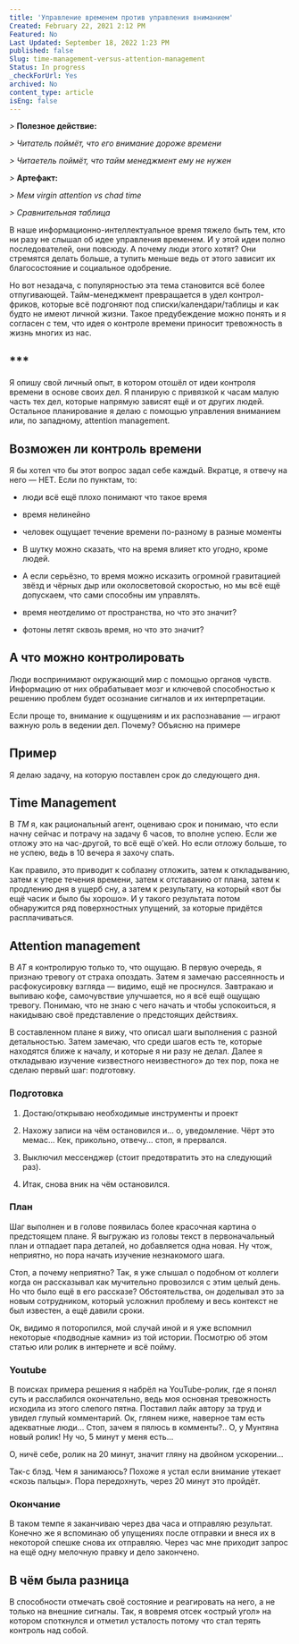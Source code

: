 ```yaml
---
title: 'Управление временем против управления вниманием'
Created: February 22, 2021 2:12 PM
Featured: No
Last Updated: September 18, 2022 1:23 PM
published: false
Slug: time-management-versus-attention-management
Status: In progress
_checkForUrl: Yes
archived: No
content_type: article
isEng: false
---
```


*>* ****Полезное действие:****

*> Читатель поймёт, что его внимание дороже времени*

*> Читаетель поймёт, что тайм менеджмент ему не нужен*

*>* ****Артефакт:****

*> Мем virgin attention vs chad time*

*> Сравнительная таблица*

В наше информационно-интеллектуальное время тяжело быть тем, кто ни разу не слышал об идее управления временем. И у этой идеи полно последователей, они повсюду. А почему люди этого хотят? Они стремятся делать больше, а тупить меньше ведь от этого зависит их благосостояние и социальное одобрение.

Но вот незадача, с популярностью эта тема становится всё более отпугивающей. Тайм-менеджмент превращается в удел контрол-фриков, которые всё подгоняют под списки/календари/таблицы и как будто не имеют личной жизни. Такое предубеждение можно понять и я согласен с тем, что идея о контроле времени приносит тревожность в жизнь многих из нас.

## \*\*\*

Я опишу свой личный опыт, в котором отошёл от идеи контроля времени в основе своих дел. Я планирую с привязкой к часам малую часть тех дел, которые напрямую зависят ещё и от других людей. Остальное планирование я делаю с помощью управления вниманием или, по западному, attention management.

## Возможен ли контроль времени

Я бы хотел что бы этот вопрос задал себе каждый. Вкратце, я отвечу на него — НЕТ. Если по пунктам, то:

- люди всё ещё плохо понимают что такое время
- время нелинейно
- человек ощущает течение времени по-разному в разные моменты
- В шутку можно сказать, что на время влияет кто угодно, кроме людей.

- А если серьёзно, то время можно исказить огромной гравитацией звёзд и чёрных дыр или околосветовой скоростью, но мы всё ещё допускаем, что сами способны им управлять.

- время неотделимо от пространства, но что это значит?
- фотоны летят сквозь время, но что это значит?

## А что можно контролировать

Люди воспринимают окружающий мир с помощью органов чувств. Информацию от них обрабатывает мозг и ключевой способностью к решению проблем будет осознание сигналов и их интерпретации.

Если проще то, внимание к ощущениям и их распознавание — играют важную роль в ведении дел. Почему? Объясню на примере

## Пример

Я делаю задачу, на которую поставлен срок до следующего дня.

## Time Management

В *_TM_* я, как рациональный агент, оцениваю срок и понимаю, что если начну сейчас и потрачу на задачу 6 часов, то вполне успею. Если жe отложу это на час-другой, то всё ещё о'кей. Но если отложу больше, то не успею, ведь в 10 вечера я захочу спать.

Как правило, это приводит к соблазну отложить, затем к откладыванию, затем к утере течения времени, затем к отставанию от плана, затем к продлению дня в ущерб сну, а затем к результату, на который «вот бы ещё часик и было бы хорошо». И у такого результата потом обнаружится ряд поверхностных упущений, за которые придётся расплачиваться.

## Attention management

В *_AT_* я контролирую только то, что ощущаю. В первую очередь, я признаю тревогу от страха опоздать. Затем я замечаю рассеянность и расфокусировку взгляда — видимо, ещё не проснулся. Завтракаю и выпиваю кофе, самочувствие улучшается, но я всё ещё ощущаю тревогу. Понимаю, что не знаю с чего начать и чтобы успокоиться, я накидываю своё представление о предстоящих действиях.

В составленном плане я вижу, что описал шаги выполнения с разной детальностью. Затем замечаю, что среди шагов есть те, которые находятся ближе к началу, и которые я ни разу не делал. Далее я откладываю изучение «известного неизвестного» до тех пор, пока не сделаю первый шаг: подготовку.

### Подготовка

1. Достаю/открываю необходимые инструменты и проект

2. Нахожу записи на чём остановился и... о, уведомление. Чёрт это мемас... Кек, прикольно, отвечу... стоп, я прервался.

3. Выключил мессенджер (стоит предотвратить это на следующий раз).

4. Итак, снова вник на чём остановился.

### План

Шаг выполнен и в голове появилась более красочная картина о предстоящем плане. Я выгружаю из головы текст в первоначальный план и отпадает пара деталей, но добавляется одна новая. Ну чтож, неприятно, но пора начать изучение незнакомого шага.

Стоп, а почему неприятно? Так, я уже слышал о подобном от коллеги когда он рассказывал как мучительно провозился с этим целый день. Но что было ещё в его рассказе? Обстоятельства, он доделывал это за новым сотрудником, который усложнил проблему и весь контекст не был известен, а ещё давили сроки.

Ок, видимо я поторопился, мой случай иной и я уже вспомнил некоторые «подводные камни» из той истории. Посмотрю об этом статью или ролик в интернете и всё пойму.

### Youtube

В поисках примера решения я набрёл на YouTube-ролик, где я понял суть и расслабился окончательно, ведь моя основная тревожность исходила из этого слепого пятна. Поставил лайк автору за труд и увидел глупый комментарий. Ок, глянем ниже, наверное там есть адекватные люди... Стоп, зачем я пялюсь в комменты?.. О, у Мунтяна новый ролик! Ну чо, 5 минут у меня есть...

О, ничё себе, ролик на 20 минут, значит гляну на двойном ускорении...

Так-с блэд. Чем я занимаюсь? Похоже я устал если внимание утекает «скозь пальцы». Пора передохнуть, через 20 минут это пройдёт.

### Окончание

В таком темпе я заканчиваю через два часа и отправляю результат. Конечно же я вспоминаю об упущениях после отправки и внеся их в некоторой спешке снова их отправляю. Через час мне приходит запрос на ещё одну мелочную правку и дело закончено.

## В чём была разница

В способности отмечать своё состояние и реагировать на него, а не только на внешние сигналы. Так, я вовремя отсек «острый угол» на котором споткнулся и отметил усталость потому что стал терять контроль над собой.